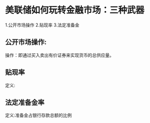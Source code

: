 # 美联储如何玩转金融市场：三种武器
1.公开市场操作
2.贴现率
3.法定准备金

## 公开市场操作:
操作：即通过买入卖出有价证券来实现货币的总供应量。
## 贴现率
定义:
## 法定准备金率
定义:准备金占银行存款总额的比例